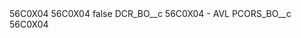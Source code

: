 <?xml version="1.0" encoding="UTF-8"?>
<CustomMetadata xmlns="http://soap.sforce.com/2006/04/metadata" xmlns:xsi="http://www.w3.org/2001/XMLSchema-instance" xmlns:xsd="http://www.w3.org/2001/XMLSchema">
    <description>56C0X04</description>
    <label>56C0X04</label>
    <protected>false</protected>
    <values>
        <field>DCR_BO__c</field>
        <value xsi:type="xsd:string">56C0X04 - AVL</value>
    </values>
    <values>
        <field>PCORS_BO__c</field>
        <value xsi:type="xsd:string">56C0X04</value>
    </values>
</CustomMetadata>
